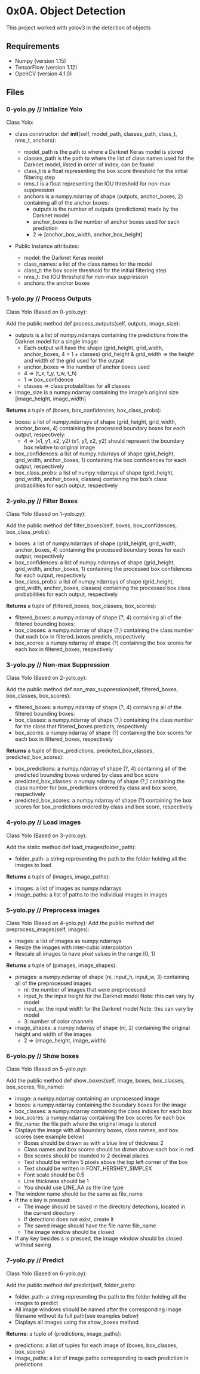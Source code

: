 # 0x0A. Object Detection
This project worked with yolov3 in the detection of objects

## Requirements
- Numpy (version 1.15)
- TensorFlow (version 1.12)
- OpenCV (version 4.1.0)

## Files
### 0-yolo.py  // Initialize Yolo
Class Yolo:
- class constructor: def __init__(self, model_path, classes_path, class_t, nms_t, anchors):
	- model_path is the path to where a Darknet Keras model is stored
	- classes_path is the path to where the list of class names used for the Darknet model, listed in order of index, can be found
	- class_t is a float representing the box score threshold for the initial filtering step
	- nms_t is a float representing the IOU threshold for non-max suppression
	- anchors is a numpy.ndarray of shape (outputs, anchor_boxes, 2) containing all of the anchor boxes:
		- outputs is the number of outputs (predictions) made by the Darknet model
		- anchor_boxes is the number of anchor boxes used for each prediction
		- 2 => [anchor_box_width, anchor_box_height]

- Public instance attributes:
	- model: the Darknet Keras model
	- class_names: a list of the class names for the model
	- class_t: the box score threshold for the initial filtering step
	- nms_t: the IOU threshold for non-max suppression
	- anchors: the anchor boxes

### 1-yolo.py // Process Outputs
Class Yolo (Based on 0-yolo.py):

Add the public method def process_outputs(self, outputs, image_size):
- outputs is a list of numpy.ndarrays containing the predictions from the Darknet model for a single image:
	-  Each output will have the shape (grid_height, grid_width, anchor_boxes, 4 + 1 + classes)
grid_height & grid_width => the height and width of the grid used for the output
	-  anchor_boxes => the number of anchor boxes used
	- 4 => (t_x, t_y, t_w, t_h)
	- 1 => box_confidence
	- classes => class probabilities for all classes
- image_size is a numpy.ndarray containing the image’s original size [image_height, image_width]

**Returns** a tuple of (boxes, box_confidences, box_class_probs):
- boxes: a list of numpy.ndarrays of shape (grid_height, grid_width, anchor_boxes, 4) containing the processed boundary boxes for each output, respectively:
	- 4 => (x1, y1, x2, y2)
	(x1, y1, x2, y2) should represent the boundary box relative to original image
- box_confidences: a list of numpy.ndarrays of shape (grid_height, grid_width, anchor_boxes, 1) containing the box confidences for each output, respectively
- box_class_probs: a list of numpy.ndarrays of shape (grid_height, grid_width, anchor_boxes, classes) containing the box’s class probabilities for each output, respectively
### 2-yolo.py // Filter Boxes
Class Yolo (Based on 1-yolo.py):

Add the public method def filter_boxes(self, boxes, box_confidences, box_class_probs):
- boxes: a list of numpy.ndarrays of shape (grid_height, grid_width, anchor_boxes, 4) containing the processed boundary boxes for each output, respectively
- box_confidences: a list of numpy.ndarrays of shape (grid_height, grid_width, anchor_boxes, 1) containing the processed box confidences for each output, respectively
- box_class_probs: a list of numpy.ndarrays of shape (grid_height, grid_width, anchor_boxes, classes) containing the processed box class probabilities for each output, respectively

**Returns** a tuple of (filtered_boxes, box_classes, box_scores):
- filtered_boxes: a numpy.ndarray of shape (?, 4) containing all of the filtered bounding boxes:
- box_classes: a numpy.ndarray of shape (?,) containing the class number that each box in filtered_boxes predicts, respectively
- box_scores: a numpy.ndarray of shape (?) containing the box scores for each box in filtered_boxes, respectively
### 3-yolo.py // Non-max Suppression
Class Yolo (Based on 2-yolo.py):

Add the public method def non_max_suppression(self, filtered_boxes, box_classes, box_scores):
- filtered_boxes: a numpy.ndarray of shape (?, 4) containing all of the filtered bounding boxes:
- box_classes: a numpy.ndarray of shape (?,) containing the class number for the class that filtered_boxes predicts, respectively
- box_scores: a numpy.ndarray of shape (?) containing the box scores for each box in filtered_boxes, respectively

**Returns** a tuple of (box_predictions, predicted_box_classes, predicted_box_scores):
- box_predictions: a numpy.ndarray of shape (?, 4) containing all of the predicted bounding boxes ordered by class and box score
- predicted_box_classes: a numpy.ndarray of shape (?,) containing the class number for box_predictions ordered by class and box score, respectively
- predicted_box_scores: a numpy.ndarray of shape (?) containing the box scores for box_predictions ordered by class and box score, respectively
### 4-yolo.py // Load images
Class Yolo (Based on 3-yolo.py):

Add the static method def load_images(folder_path):
- folder_path: a string representing the path to the folder holding all the images to load

**Returns** a tuple of (images, image_paths):
- images: a list of images as numpy.ndarrays
- image_paths: a list of paths to the individual images in images
### 5-yolo.py // Preprocess images
Class Yolo (Based on 4-yolo.py):
Add the public method def preprocess_images(self, images):
- images: a list of images as numpy.ndarrays
- Resize the images with inter-cubic interpolation
- Rescale all images to have pixel values in the range [0, 1]

**Returns** a tuple of (pimages, image_shapes):
- pimages: a numpy.ndarray of shape (ni, input_h, input_w, 3) containing all of the preprocessed images
	- ni: the number of images that were preprocessed
	- input_h: the input height for the Darknet model Note: this can vary by model
	- input_w: the input width for the Darknet model Note: this can vary by model
	- 3: number of color channels
- image_shapes: a numpy.ndarray of shape (ni, 2) containing the original height and width of the images
	- 2 => (image_height, image_width)
### 6-yolo.py // Show boxes
Class Yolo (Based on 5-yolo.py):

Add the public method def show_boxes(self, image, boxes, box_classes, box_scores, file_name):
- image: a numpy.ndarray containing an unprocessed image
- boxes: a numpy.ndarray containing the boundary boxes for the image
- box_classes: a numpy.ndarray containing the class indices for each box
- box_scores: a numpy.ndarray containing the box scores for each box
- file_name: the file path where the original image is stored
- Displays the image with all boundary boxes, class names, and box scores (see example below)
	- Boxes should be drawn as with a blue line of thickness 2
	- Class names and box scores should be drawn above each box in red
	- Box scores should be rounded to 2 decimal places
	- Text should be written 5 pixels above the top left corner of the box
	- Text should be written in FONT_HERSHEY_SIMPLEX
	- Font scale should be 0.5
	- Line thickness should be 1
	- You should use LINE_AA as the line type
- The window name should be the same as file_name
- If the s key is pressed:
	- The image should be saved in the directory detections, located in the current directory
	- If detections does not exist, create it
	- The saved image should have the file name file_name
	- The image window should be closed
- If any key besides s is pressed, the image window should be closed without saving
### 7-yolo.py // Predict
Class Yolo (Based on 6-yolo.py):

Add the public method def predict(self, folder_path):
- folder_path: a string representing the path to the folder holding all the images to predict
- All image windows should be named after the corresponding image filename without its full path(see examples below)
- Displays all images using the show_boxes method

**Returns:** a tuple of (predictions, image_paths):
- predictions: a list of tuples for each image of (boxes, box_classes, box_scores)
- image_paths: a list of image paths corresponding to each prediction in predictions